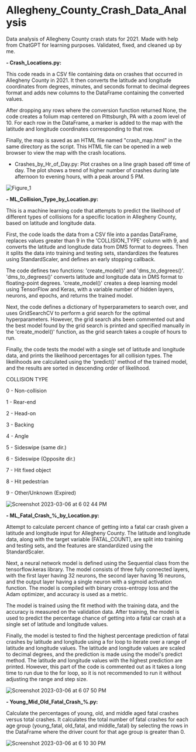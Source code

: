 # Allegheny_County_Crash_Data_Analysis
Data analysis of Allegheny County crash stats for 2021.
Made with help from ChatGPT for learning purposes. Validated, fixed, and cleaned up by me.

**- Crash_Locations.py:**

This code reads in a CSV file containing data on crashes that occurred in Allegheny County in 2021. It then converts the latitude and longitude coordinates from degrees, minutes, and seconds format to decimal degrees format and adds new columns to the DataFrame containing the converted values.

After dropping any rows where the conversion function returned None, the code creates a folium map centered on Pittsburgh, PA with a zoom level of 10. For each row in the DataFrame, a marker is added to the map with the latitude and longitude coordinates corresponding to that row.

Finally, the map is saved as an HTML file named "crash_map.html" in the same directory as the script. This HTML file can be opened in a web browser to view the map with the crash locations.


- Crashes_by_Hr_of_Day.py:
Plot crashes on a line graph based off time of day. The plot shows a trend of higher number of crashes during late afternoon to evening hours, with a peak around 5 PM.

![Figure_1](https://user-images.githubusercontent.com/120682270/223276823-833e9758-63f5-4eda-add8-8617343285f4.png)


**- ML_Collision_Type_by_Location.py:**

This is a machine learning code that attempts to predict the likelihood of different types of collisions for a specific location in Allegheny County, based on latitude and longitude data.

First, the code loads the data from a CSV file into a pandas DataFrame, replaces values greater than 9 in the 'COLLISION_TYPE' column with 9, and converts the latitude and longitude data from DMS format to degrees. Then it splits the data into training and testing sets, standardizes the features using StandardScaler, and defines an early stopping callback.

The code defines two functions: 'create_model()' and 'dms_to_degrees()'. 'dms_to_degrees()' converts latitude and longitude data in DMS format to floating-point degrees. 'create_model()' creates a deep learning model using TensorFlow and Keras, with a variable number of hidden layers, neurons, and epochs, and returns the trained model.

Next, the code defines a dictionary of hyperparameters to search over, and uses GridSearchCV to perform a grid search for the optimal hyperparameters. However, the grid search ahs been commented out and the best model found by the grid search is printed and specified manually in the 'create_model()' function, as the grid search takes a couple of hours to run.

Finally, the code tests the model with a single set of latitude and longitude data, and prints the likelihood percentages for all collision types. The likelihoods are calculated using the 'predict()' method of the trained model, and the results are sorted in descending order of likelihood.

COLLISION TYPE

0 - Non-collision

1 - Rear-end

2 - Head-on

3 - Backing

4 - Angle

5 - Sideswipe (same dir.)

6 - Sideswipe (Opposite dir.)

7 - Hit fixed object

8 - Hit pedestrian

9 - Other/Unknown (Expired)

![Screenshot 2023-03-06 at 6 02 44 PM](https://user-images.githubusercontent.com/120682270/223276894-e4c0e7de-5a2d-466d-9b35-b4158c9b5108.png)


**- ML_Fatal_Crash_%\_by_Location.py:**

Attempt to calculate percent chance of getting into a fatal car crash given a latitude and longitude input for Allegheny County. The latitude and longitude data, along with the target variable (FATAL_COUNT), are split into training and testing sets, and the features are standardized using the StandardScaler.

Next, a neural network model is defined using the Sequential class from the tensorflow.keras library. The model consists of three fully connected layers, with the first layer having 32 neurons, the second layer having 16 neurons, and the output layer having a single neuron with a sigmoid activation function. The model is compiled with binary cross-entropy loss and the Adam optimizer, and accuracy is used as a metric.

The model is trained using the fit method with the training data, and the accuracy is measured on the validation data. After training, the model is used to predict the percentage chance of getting into a fatal car crash at a single set of latitude and longitude values.

Finally, the model is tested to find the highest percentage prediction of fatal crashes by latitude and longitude using a for loop to iterate over a range of latitude and longitude values. The latitude and longitude values are scaled to decimal degrees, and the prediction is made using the model's predict method. The latitude and longitude values with the highest prediction are printed. However, this part of the code is commented out as it takes a long time to run due to the for loop, so it is not recommended to run it without adjusting the range and step size.

![Screenshot 2023-03-06 at 6 07 50 PM](https://user-images.githubusercontent.com/120682270/223277119-318f8cc7-6481-462d-a707-178f762c7a43.png)


**- Young_Mid_Old_Fatal_Crash_%.py:**

Calculate the percentages of young, old, and middle aged fatal crashes versus total crashes. It calculates the total number of fatal crashes for each age group (young_fatal, old_fatal, and middle_fatal) by selecting the rows in the DataFrame where the driver count for that age group is greater than 0.

![Screenshot 2023-03-06 at 6 10 30 PM](https://user-images.githubusercontent.com/120682270/223277539-d0e4e7ad-2fb2-43e1-b5f1-9f8339303f63.png)

